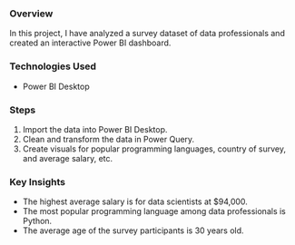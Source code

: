 ### Overview
In this project, I have analyzed a survey dataset of data professionals and created an interactive Power BI dashboard.

### Technologies Used
- Power BI Desktop

### Steps
1. Import the data into Power BI Desktop.
2. Clean and transform the data in Power Query.
3. Create visuals for popular programming languages, country of survey, and average salary, etc.

### Key Insights
- The highest average salary is for data scientists at $94,000.
- The most popular programming language among data professionals is Python.
- The average age of the survey participants is 30 years old.
